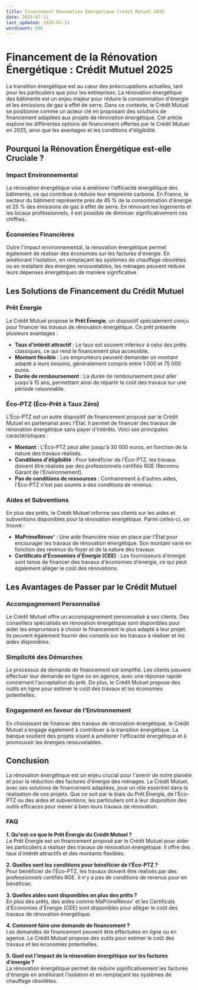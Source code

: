 ```yaml
---
title: Financement Renovation Energetique Credit Mutuel 2025
date: 2025-07-11
last_updated: 2025-07-11
wordcount: 895
---
```


# Financement de la Rénovation Énergétique : Crédit Mutuel 2025

La transition énergétique est au cœur des préoccupations actuelles, tant pour les particuliers que pour les entreprises. La rénovation énergétique des bâtiments est un enjeu majeur pour réduire la consommation d'énergie et les émissions de gaz à effet de serre. Dans ce contexte, le Crédit Mutuel se positionne comme un acteur clé en proposant des solutions de financement adaptées aux projets de rénovation énergétique. Cet article explore les différentes options de financement offertes par le Crédit Mutuel en 2025, ainsi que les avantages et les conditions d'éligibilité.

## Pourquoi la Rénovation Énergétique est-elle Cruciale ?

### Impact Environnemental

La rénovation énergétique vise à améliorer l'efficacité énergétique des bâtiments, ce qui contribue à réduire leur empreinte carbone. En France, le secteur du bâtiment représente près de 45 % de la consommation d'énergie et 25 % des émissions de gaz à effet de serre. En rénovant les logements et les locaux professionnels, il est possible de diminuer significativement ces chiffres.

### Économies Financières

Outre l'impact environnemental, la rénovation énergétique permet également de réaliser des économies sur les factures d'énergie. En améliorant l'isolation, en remplaçant les systèmes de chauffage obsolètes ou en installant des énergies renouvelables, les ménages peuvent réduire leurs dépenses énergétiques de manière significative.

## Les Solutions de Financement du Crédit Mutuel

### Prêt Énergie

Le Crédit Mutuel propose le **Prêt Énergie**, un dispositif spécialement conçu pour financer les travaux de rénovation énergétique. Ce prêt présente plusieurs avantages :

- **Taux d'intérêt attractif** : Le taux est souvent inférieur à celui des prêts classiques, ce qui rend le financement plus accessible.
- **Montant flexible** : Les emprunteurs peuvent demander un montant adapté à leurs besoins, généralement compris entre 1 000 et 75 000 euros.
- **Durée de remboursement** : La durée de remboursement peut aller jusqu'à 15 ans, permettant ainsi de répartir le coût des travaux sur une période raisonnable.

### Éco-PTZ (Éco-Prêt à Taux Zéro)

L'Éco-PTZ est un autre dispositif de financement proposé par le Crédit Mutuel en partenariat avec l'État. Il permet de financer des travaux de rénovation énergétique sans payer d'intérêts. Voici ses principales caractéristiques :

- **Montant** : L'Éco-PTZ peut aller jusqu'à 30 000 euros, en fonction de la nature des travaux réalisés.
- **Conditions d'éligibilité** : Pour bénéficier de l'Éco-PTZ, les travaux doivent être réalisés par des professionnels certifiés RGE (Reconnu Garant de l’Environnement).
- **Pas de conditions de ressources** : Contrairement à d'autres aides, l'Éco-PTZ n'est pas soumis à des conditions de revenus.

### Aides et Subventions

En plus des prêts, le Crédit Mutuel informe ses clients sur les aides et subventions disponibles pour la rénovation énergétique. Parmi celles-ci, on trouve :

- **MaPrimeRénov'** : Une aide financière mise en place par l'État pour encourager les travaux de rénovation énergétique. Son montant varie en fonction des revenus du foyer et de la nature des travaux.
- **Certificats d'Économies d'Énergie (CEE)** : Les fournisseurs d'énergie sont tenus de financer des travaux d'économies d'énergie, ce qui peut également alléger le coût des rénovations.

## Les Avantages de Passer par le Crédit Mutuel

### Accompagnement Personnalisé

Le Crédit Mutuel offre un accompagnement personnalisé à ses clients. Des conseillers spécialisés en rénovation énergétique sont disponibles pour aider les emprunteurs à choisir le financement le plus adapté à leur projet. Ils peuvent également fournir des conseils sur les travaux à réaliser et les aides disponibles.

### Simplicité des Démarches

Le processus de demande de financement est simplifié. Les clients peuvent effectuer leur demande en ligne ou en agence, avec une réponse rapide concernant l'acceptation du prêt. De plus, le Crédit Mutuel propose des outils en ligne pour estimer le coût des travaux et les économies potentielles.

### Engagement en faveur de l’Environnement

En choisissant de financer des travaux de rénovation énergétique, le Crédit Mutuel s'engage également à contribuer à la transition énergétique. La banque soutient des projets visant à améliorer l'efficacité énergétique et à promouvoir les énergies renouvelables.

## Conclusion

La rénovation énergétique est un enjeu crucial pour l'avenir de notre planète et pour la réduction des factures d'énergie des ménages. Le Crédit Mutuel, avec ses solutions de financement adaptées, joue un rôle essentiel dans la réalisation de ces projets. Que ce soit par le biais du Prêt Énergie, de l'Éco-PTZ ou des aides et subventions, les particuliers ont à leur disposition des outils efficaces pour mener à bien leurs travaux de rénovation.

### FAQ

**1. Qu'est-ce que le Prêt Énergie du Crédit Mutuel ?**  
Le Prêt Énergie est un financement proposé par le Crédit Mutuel pour aider les particuliers à réaliser des travaux de rénovation énergétique. Il offre des taux d'intérêt attractifs et des montants flexibles.

**2. Quelles sont les conditions pour bénéficier de l'Éco-PTZ ?**  
Pour bénéficier de l'Éco-PTZ, les travaux doivent être réalisés par des professionnels certifiés RGE. Il n'y a pas de conditions de revenus pour en bénéficier.

**3. Quelles aides sont disponibles en plus des prêts ?**  
En plus des prêts, des aides comme MaPrimeRénov' et les Certificats d'Économies d'Énergie (CEE) sont disponibles pour alléger le coût des travaux de rénovation énergétique.

**4. Comment faire une demande de financement ?**  
Les demandes de financement peuvent être effectuées en ligne ou en agence. Le Crédit Mutuel propose des outils pour estimer le coût des travaux et les économies potentielles.

**5. Quel est l'impact de la rénovation énergétique sur les factures d'énergie ?**  
La rénovation énergétique permet de réduire significativement les factures d'énergie en améliorant l'isolation et en remplaçant les systèmes de chauffage obsolètes.